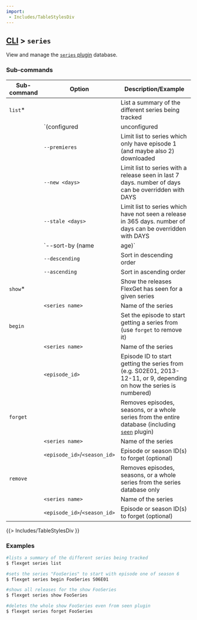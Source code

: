 ```yaml
---
import:
 - Includes/TableStylesDiv
---
```


## [CLI](/CLI) > `series`
View and manage the [`series` plugin](/Plugins/series) database.

### Sub-commands
| Sub-command | Option | Description/Example|
| --- | --- | --- |
| `list`* || List a summary of the different series being tracked |
||`(configured|unconfigured|all)` | Limit list to series that are currently in the config or not (default: configured)
|| `--premieres` | Limit list to series which only have episode 1 (and maybe also 2) downloaded |
|| `--new <days>` | Limit list to series with a release seen in last 7 days. number of days can be overridden with DAYS |
|| `--stale <days>` | Limit list to series which have not seen a release in 365 days. number of days can be overridden with DAYS |
|| `--sort-by (name|age)` | Choose list sort attribute
|| `--descending` | Sort in descending order |
|| `--ascending` | Sort in ascending order |
| `show`* || Show the releases FlexGet has seen for a given series | 
|| `<series name>` | Name of the series
| `begin`|| Set the episode to start getting a series from (use `forget` to remove it) |
|| `<series name>` | Name of the series |
|| `<episode_id>` | Episode ID to start getting the series from (e.g. S02E01, 2013-12-11, or 9, depending on how the series is numbered)|
| `forget`|| Removes episodes, seasons, or a whole series from the entire database (including [`seen`](/Plugins/seen) plugin) |
|| `<series name>` | Name of the series |
|| `<episode_id>`/`<season_id>` | Episode or season ID(s) to forget (optional)
| `remove` || Removes episodes, seasons, or a whole series from the series database only |
|| `<series name>` | Name of the series |
|| `<episode_id>`/`<season_id>` | Episode or season ID(s) to forget (optional)||
{{> Includes/TableStylesDiv }}

### Examples
```bash
#lists a summary of the different series being tracked
$ flexget series list

#sets the series "FooSeries" to start with episode one of season 6
$ flexget series begin FooSeries S06E01

#shows all releases for the show FooSeries
$ flexget series show FooSeries

#deletes the whole show FooSeries even from seen plugin
$ flexget series forget FooSeries
```